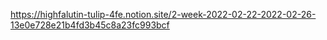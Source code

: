 https://highfalutin-tulip-4fe.notion.site/2-week-2022-02-22-2022-02-26-13e0e728e21b4fd3b45c8a23fc993bcf
